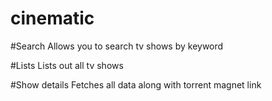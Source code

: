 # cinematic

#Search
  Allows you to search tv shows by keyword

#Lists
  Lists out all tv shows

#Show details 
Fetches all data along with torrent magnet  link


